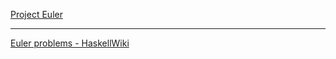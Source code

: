 [Project Euler](http://projecteuler.net/progress=rejudge)

---

[Euler problems - HaskellWiki](http://www.haskell.org/haskellwiki/Euler_problems)
